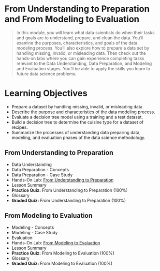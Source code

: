 # From Understanding to Preparation and From Modeling to Evaluation
> In this module, you will learn what data scientists do when their tasks and goals are to understand, prepare, and clean the data. You’ll examine the purposes, characteristics, and goals of the data modeling process. You’ll also explore how to prepare a data set by handling missing, invalid, or misleading data. Then check out the hands-on labs where you can gain experience completing tasks relevant to the Data Understanding, Data Preparation, and Modeling and Evaluation stages. You’ll be able to apply the skills you learn to future data science problems.
# Learning Objectives
- Prepare a dataset by handling missing, invalid, or misleading data.
- Describe the purpose and characteristics of the data modeling process.
- Evaluate a decision tree model using a training and a test dataset.
- Build a decision tree to determine the cuisine type for a dataset of recipes.
- Summarize the processes of understanding data preparing data, modeling, and evaluation phases of the data science methodology.
## From Understanding to Preparation
- Data Understanding
- Data Preparation - Concepts
- Data Preparation - Case Study
- Hands-On Lab: [From Understanding to Preparation](https://github.com/KailaniBailey/IBM-Data-Science-Professional-Certificate/blob/main/03.%20Data%20Science%20Methodology/Week%202%3A%20From%20Understanding%20to%20Preparation%20and%20From%20Modeling%20to%20Evaluation/DS0103EN-Exercise-From-Understandin.ipynb)
- Lesson Summary
- **Practice Quiz:** From Understanding to Preparation (100%)
- Glossary
- **Graded Quiz:** From Understanding to Preparation (100%)
## From Modeling to Evaluation
- Modeling - Concepts
- Modeling - Case Study
- Evaluation
- Hands-On Lab: [From Modeling to Evaluation](https://github.com/KailaniBailey/IBM-Data-Science-Professional-Certificate/blob/main/03.%20Data%20Science%20Methodology/Week%202%3A%20From%20Understanding%20to%20Preparation%20and%20From%20Modeling%20to%20Evaluation/DS0103EN-Exercise-From-Modeling-to-Evaluation.ipynb)
- Lesson Summary
- **Practice Quiz:** From Modeling to Evaluation (100%)
- Glossary
- **Graded Quiz:** From Modeling to Evaluation (100%)
